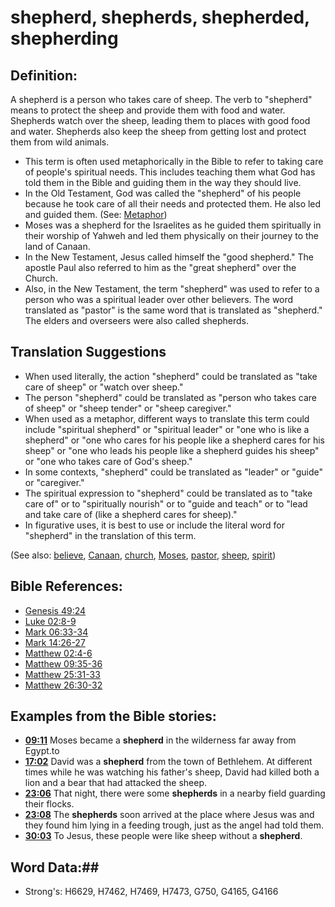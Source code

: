 # shepherd, shepherds, shepherded, shepherding #

## Definition: ##

A shepherd is a person who takes care of sheep. The verb to "shepherd" means to protect the sheep and provide them with food and water.
Shepherds watch over the sheep, leading them to places with good food and water. Shepherds also keep the sheep from getting lost and protect them from wild animals.

* This term is often used metaphorically in the Bible to refer to taking care of people's spiritual needs. This includes teaching them what God has told them in the Bible and guiding them in the way they should live.
* In the Old Testament, God was called the "shepherd" of his people because he took care of all their needs and protected them. He also led and guided them. (See: [Metaphor](rc://en/ta/man/translate/figs-metaphor))
* Moses was a shepherd for the Israelites as he guided them spiritually in their worship of Yahweh and led them physically on their journey to the land of Canaan.
* In the New Testament, Jesus called himself the "good shepherd." The apostle Paul also referred to him as the "great shepherd" over the Church.
* Also, in the New Testament, the term "shepherd" was used to refer to a person who was a spiritual leader over other believers. The word translated as "pastor" is the same word that is translated as "shepherd." The elders and overseers were also called shepherds.


## Translation Suggestions ##

* When used literally, the action "shepherd" could be translated as "take care of sheep" or "watch over sheep."
* The person "shepherd" could be translated as "person who takes care of sheep" or "sheep tender" or "sheep caregiver."
* When used as a metaphor, different ways to translate this term could include "spiritual shepherd" or "spiritual leader" or "one who is like a shepherd" or "one who cares for his people like a shepherd cares for his sheep" or "one who leads his people like a shepherd guides his sheep" or "one who takes care of God's sheep."
* In some contexts, "shepherd" could be translated as "leader" or "guide" or "caregiver."
* The spiritual expression to "shepherd" could be translated as to "take care of" or to "spiritually nourish" or to "guide and teach" or to "lead and take care of (like a shepherd cares for sheep)."
* In figurative uses, it is best to use or include the literal word for "shepherd" in the translation of this term.

(See also: [believe](../kt/believe.md), [Canaan](../names/canaan.md), [church](../kt/church.md), [Moses](../names/moses.md), [pastor](../kt/pastor.md), [sheep](sheep.md), [spirit](../kt/spirit.md))

## Bible References: ##

* [Genesis 49:24](rc://en/tn/help/gen/49/24)
* [Luke 02:8-9](rc://en/tn/help/luk/02/08)
* [Mark 06:33-34](rc://en/tn/help/mrk/06/33)
* [Mark 14:26-27](rc://en/tn/help/mrk/14/26)
* [Matthew 02:4-6](rc://en/tn/help/mat/02/04)
* [Matthew 09:35-36](rc://en/tn/help/mat/09/35)
* [Matthew 25:31-33](rc://en/tn/help/mat/25/31)
* [Matthew 26:30-32](rc://en/tn/help/mat/26/30)

## Examples from the Bible stories: ##

* __[09:11](rc://en/tn/help/obs/09/11)__ Moses became a __shepherd__  in the wilderness far away from Egypt.to
* __[17:02](rc://en/tn/help/obs/17/02)__ David was a __shepherd__  from the town of Bethlehem. At different times while he was watching his father's sheep, David had killed both a lion and a bear that had attacked the sheep.
* __[23:06](rc://en/tn/help/obs/23/06)__ That night, there were some __shepherds__  in a nearby field guarding their flocks.
* __[23:08](rc://en/tn/help/obs/23/08)__ The __shepherds__  soon arrived at the place where Jesus was and they found him lying in a feeding trough, just as the angel had told them.
* __[30:03](rc://en/tn/help/obs/30/03)__ To Jesus, these people were like sheep without a __shepherd__.

## Word Data:##

* Strong's: H6629, H7462, H7469, H7473, G750, G4165, G4166
